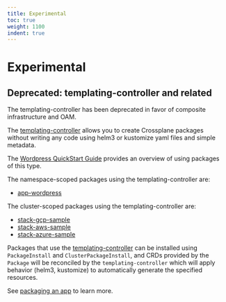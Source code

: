 ```yaml
---
title: Experimental
toc: true
weight: 1100
indent: true
---
```


# Experimental 

## Deprecated: templating-controller and related 
The templating-controller has been deprecated in favor of composite
infrastructure and OAM.

The [templating-controller] allows you to create Crossplane packages without
writing any code using helm3 or kustomize yaml files and simple metadata.

The [Wordpress QuickStart Guide] provides an overview of using packages of
this type.

The namespace-scoped packages using the templating-controller are: 
- [app-wordpress]

The cluster-scoped packages using the templating-controller are: 
- [stack-gcp-sample] 
- [stack-aws-sample] 
- [stack-azure-sample]

Packages that use the [templating-controller] can be installed using
`PackageInstall` and `ClusterPackageInstall`, and CRDs provided by the
`Package` will be reconciled by the `templating-controller` which will apply
behavior (helm3, kustomize) to automatically generate the specified
resources.

See [packaging an app] to learn more.


<!-- Named Link -->
[templating-controller]: https://github.com/crossplane/templating-controller
[stack-gcp-sample]: https://github.com/crossplane/stack-gcp-sample
[stack-aws-sample]: https://github.com/crossplane/stack-aws-sample
[stack-azure-sample]: https://github.com/crossplane/stack-azure-sample
[app-wordpress]: https://github.com/crossplane/app-wordpress
[Wordpress Quickstart Guide]: https://github.com/crossplane/app-wordpress/blob/master/docs/quickstart.md
[packaging an app]: experimental/packaging_an_app.md